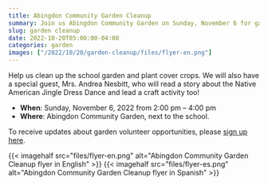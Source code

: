 ```yaml
--- 
title: Abingdon Community Garden Cleanup
summary: Join us Abingdon Community Garden on Sunday, November 6 for gardening, a good book and a fun craft activity.
slug: garden cleanup
date: 2022-10-20T05:00:00-04:00
categories: garden
images: ["/2022/10/20/garden-cleanup/files/flyer-en.png"]
---
```


Help us clean up the school garden and plant cover crops. We will also have a special guest, Mrs. Andrea Nesbitt, who will read a story about the Native American Jingle Dress Dance and lead a craft activity too!

- **When**: Sunday, November 6, 2022 from 2:00 pm – 4:00 pm
- **Where**: Abingdon Community Garden, next to the school.

To receive updates about garden volunteer opportunities, please [sign up here](https://us10.list-manage.com/subscribe?u=f9c2cb9188c78232702100f91&id=50d30d2a32).

{{< imagehalf src="files/flyer-en.png" alt="Abingdon Community Garden Cleanup flyer in English" >}}
{{< imagehalf src="files/flyer-es.png" alt="Abingdon Community Garden Cleanup flyer in Spanish" >}}